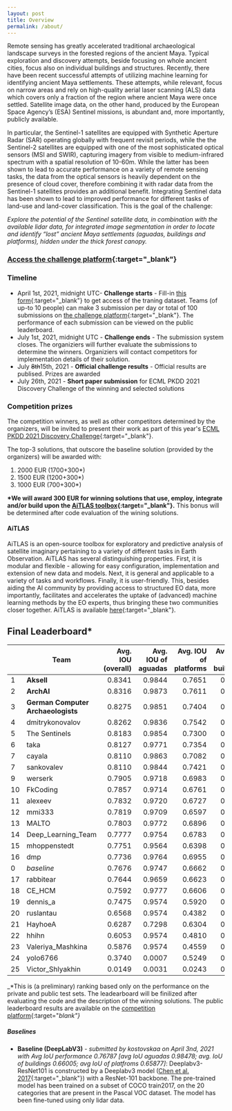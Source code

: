```yaml
---
layout: post
title: Overview
permalink: /about/
---
```


Remote sensing has greatly accelerated traditional archaeological landscape surveys in the forested regions of the ancient Maya. Typical exploration and discovery attempts, beside focusing on whole ancient cities, focus also on individual buildings and structures. Recently, there have been recent successful attempts of utilizing machine learning for  identifying ancient Maya settlements. These attempts, while relevant, focus on narrow areas and rely on high-quality aerial laser scanning (ALS) data which covers only a fraction of the region where ancient Maya were once settled. Satellite image data, on the other hand,  produced by the European Space Agency’s (ESA) Sentinel missions, is abundant and, more importantly, publicly available. 

In particular, the Sentinel-1 satellites  are equipped with Synthetic Aperture Radar (SAR) operating globally with frequent revisit periods, while the the Sentinel-2 satellites are equipped with one of the most sophisticated optical sensors (MSI and SWIR), capturing imagery from visible to medium-infrared spectrum with a spatial resolution of 10-60m. While the latter has been shown to lead to accurate performance on a variety of remote sensing tasks, the data from the optical sensors is heavily dependent on the presence of cloud cover, therefore combining it with  radar data from the Sentinel-1 satellites provides an additional benefit. Integrating  Sentinel data has been shown to lead to improved performance for different tasks of land-use and land-cover classification. This is the goal of the challenge: 

*Explore the potential of the Sentinel satellite data, in combination with the available lidar data, for integrated image segmentation in order to locate and identify “lost” ancient Maya settlements (aguadas, buildings and platforms), hidden under the thick forest canopy.*

### [Access the challenge platform](https://competitions.codalab.org/competitions/30429){:target="_blank"}


### Timeline

- April 1st, 2021, midnight UTC- **Challenge starts** - Fill-in [this form](https://forms.gle/pycuAiAZoCkrgsyg8){:target="_blank"} to get access of the traning dataset. Teams (of up-to 10 people) can make 3 submission per day or total of 100 submissions on [the challenge platform](https://competitions.codalab.org/competitions/30429){:target="_blank"}. The performance of each submission can be viewed on the public leaderboard. 
- July 1st, 2021, midnight UTC - **Challenge ends** - The submission system closes. The organiziers will further evaluate the submissions to determine the winners. Organiziers will contact competitors for implementation details of their solution.
- July ~~8th~~15th, 2021 - **Official challenge results** - Official results are publised. Prizes are awarded
- July 26th, 2021 - **Short paper submission** for ECML PKDD 2021 Discovery Challenge of the winning and selected solutions


### Competition prizes

The competition winners, as well as other competitors determined by the organizers, will be invited to present their work as part of this year's [ECML PKDD 2021 Discovery Challenge](https://2021.ecmlpkdd.org/){:target="_blank"}.

The top-3 solutions, that outscore the baseline solution (provided by the organizers) will be awarded with:

1. 2000 EUR (1700+300*)
2. 1500 EUR (1200+300*)
3. 1000 EUR (700+300*)

**\*We will award 300 EUR for winning solutions that use, employ, integrate and/or build upon the [AiTLAS toolbox](https://github.com/biasvariancelabs/aitlas){:target="_blank"}.** This bonus will be determined after code evaluation of the wining solutions.

#### AiTLAS 

AiTLAS is an open-source toolbox for exploratory and predictive analysis of satellite imaginary pertaining to a variety of different tasks in Earth Observation. AiTLAS has several distinguishing properties. First, it is modular and flexible - allowing for easy configuration, implementation and extension of new data and models. Next, it is general and applicable to a variety of tasks and workflows. Finally, it is user-friendly. This, besides aiding the AI community by providing access to structured EO data, more importantly, facilitates and accelerates the uptake of (advanced) machine learning methods by the EO experts, thus bringing these two communities closer together. AiTLAS is available [here](https://github.com/biasvariancelabs/aitlas){:target="_blank"}.


## Final Leaderboard*

|  	| Team 	| Avg. IOU (overall) 	| Avg. IOU of aguadas 	| Avg. IOU of platforms 	| Avg. IOU of buildings 	|
|-	|-	|-:	|-:	|-:	|-:	|
| 1 	| **Aksell** 	| 0.8341 	| 0.9844 	| 0.7651 	| 0.7530 	|
| 2 	| **ArchAI** 	| 0.8316 	| 0.9873 	| 0.7611 	| 0.7464 	|
| 3 	| **German Computer Archaeologists** 	| 0.8275 	| 0.9851 	| 0.7404 	| 0.7569 	|
| 4 	| dmitrykonovalov 	| 0.8262 	| 0.9836 	| 0.7542 	| 0.7409 	|
| 5 	| The Sentinels 	| 0.8183 	| 0.9854 	| 0.7300 	| 0.7394 	|
| 6 	| taka 	| 0.8127 	| 0.9771 	| 0.7354 	| 0.7256 	|
| 7 	| cayala 	| 0.8110 	| 0.9863 	| 0.7082 	| 0.7386 	|
| 7 	| sankovalev 	| 0.8110 	| 0.9844 	| 0.7421 	| 0.7066 	|
| 9 	| werserk 	| 0.7905 	| 0.9718 	| 0.6983 	| 0.7013 	|
| 10 	| FkCoding 	| 0.7857 	| 0.9714 	| 0.6761 	| 0.7095 	|
| 11 	| alexeev 	| 0.7832 	| 0.9720 	| 0.6727 	| 0.7048 	|
| 12 	| mmi333 	| 0.7819 	| 0.9709 	| 0.6597 	| 0.7153 	|
| 13 	| MALTO 	| 0.7803 	| 0.9772 	| 0.6896 	| 0.6741 	|
| 14 	| Deep_Learning_Team 	| 0.7777 	| 0.9754 	| 0.6783 	| 0.6794 	|
| 15 	| mhoppenstedt 	| 0.7751 	| 0.9564 	| 0.6398 	| 0.7292 	|
| 16 	| dmp 	| 0.7736 	| 0.9764 	| 0.6955 	| 0.6491 	|
| 0 	| _baseline_ 	| 0.7676 	| 0.9747 	| 0.6662 	| 0.6617 	|
| 17 	| rabbitear 	| 0.7644 	| 0.9659 	| 0.6623 	| 0.6650 	|
| 18 	| CE_HCM 	| 0.7592 	| 0.9777 	| 0.6606 	| 0.6392 	|
| 19 	| dennis_a 	| 0.7475 	| 0.9574 	| 0.5920 	| 0.6930 	|
| 20 	| ruslantau 	| 0.6568 	| 0.9574 	| 0.4382 	| 0.5749 	|
| 21 	| HayhoeA 	| 0.6287 	| 0.7298 	| 0.6304 	| 0.5258 	|
| 22 	| hhihn 	| 0.6053 	| 0.9574 	| 0.4810 	| 0.3773 	|
| 23 	| Valeriya_Mashkina 	| 0.5876 	| 0.9574 	| 0.4559 	| 0.3495 	|
| 24 	| yolo6766 	| 0.3740 	| 0.0007 	| 0.5249 	| 0.5963 	|
| 25 	| Victor_Shlyakhin 	| 0.0149 	| 0.0031 	| 0.0243 	| 0.0173 	|




_*This is (a preliminary) ranking based only on the performance on the private and public test sets. The leadearboard will be finilized after evaluating the code and the description of the winning solutions. The public leaderboard results are available on the [competition platform](https://competitions.codalab.org/competitions/30429){:target="_blank"}_

<!--
### Public leaderboard

<iframe src="https://competitions.codalab.org/competitions/leaderboard_widget/30429/" style="height: 500px; width: 100%; border: none;">iframe>
-->


##### Baselines

<!--- **Default Baseline** (submission with empty masks) : submitted by *simidjievskin on April 2nd, 2021 with Avg IoU performance 0.5745 [avg IoU aguadas 0.9634; avg. IoU of buildings 0.4268; avg IoU of platfroms 0.3333]*-->
- **Baseline (DeepLabV3)** - *submitted by kostovskaa on April 3nd, 2021 with Avg IoU performance 0.76787 [avg IoU aguadas 0.98478; avg. IoU of buildings 0.66005; avg IoU of platfroms 0.65877]*: Deeplabv3-ResNet101 is constructed by a Deeplabv3  model ([Chen et al. 2017](https://arxiv.org/abs/1706.05587v3){:target="_blank"}) with a ResNet-101 backbone. The pre-trained model has been trained on a subset of COCO train2017, on the 20 categories that are present in the Pascal VOC dataset.  The model has been fine-tuned using only lidar data.


